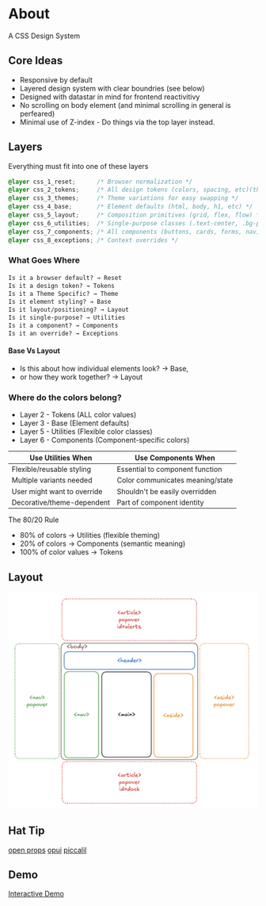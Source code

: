 # About
A CSS Design System

## Core Ideas
 - Responsive by default
 - Layered design system with clear boundries (see below)
 - Designed with datastar in mind for frontend reactivitivy
 - No scrolling on body element (and minimal scrolling in general is perfeared)
 - Minimal use of Z-index - Do things via the top layer instead.

## Layers

Everything must fit into one of these layers

```css
@layer css_1_reset;      /* Browser normalization */
@layer css_2_tokens;     /* All design tokens (colors, spacing, etc)(theme-agnostic) */
@layer css_3_themes;     /* Theme variations for easy swapping */
@layer css_4_base;       /* Element defaults (html, body, h1, etc) */
@layer css_5_layout;     /* Composition primitives (grid, flex, flow) */
@layer css_6_utilities;  /* Single-purpose classes (.text-center, .bg-primary) */
@layer css_7_components; /* All components (buttons, cards, forms, nav) */
@layer css_8_exceptions; /* Context overrides */
```

### What Goes Where
```
Is it a browser default? → Reset
Is it a design token? → Tokens
Is it a Theme Specific? → Theme
Is it element styling? → Base
Is it layout/positioning? → Layout
Is it single-purpose? → Utilities
Is it a component? → Components
Is it an override? → Exceptions
```
#### Base Vs Layout
  - Is this about how individual elements look? -> Base,
  - or how they work together? -> Layout

### Where do the colors belong?
 - Layer 2 - Tokens (ALL color values)
 - Layer 3 - Base (Element defaults)
 - Layer 5 - Utilities (Flexible color classes)
 - Layer 6 - Components (Component-specific colors)

| Use Utilities When | Use Components When |
|-------------------|-------------------|
| Flexible/reusable styling | Essential to component function |
| Multiple variants needed | Color communicates meaning/state |
| User might want to override | Shouldn't be easily overridden |
| Decorative/theme-dependent | Part of component identity |

The 80/20 Rule
  - 80% of colors → Utilities (flexible theming)
  - 20% of colors → Components (semantic meaning)
  - 100% of color values → Tokens

## Layout
![Alt text](static/img/layout.png)

## Hat Tip
[open props](https://open-props.style/)
[opui](https://open-props-ui.netlify.app/)
[piccalil](https://piccalil.li/)

## Demo
[Interactive Demo](https://deufel.github.io/blog/)
